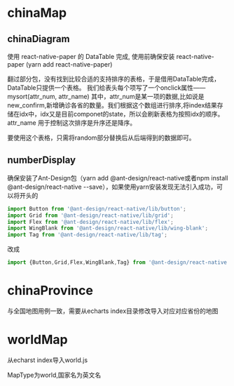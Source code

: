 # chinaMap


## chinaDiagram
使用 react-native-paper 的 DataTable 完成, 使用前确保安装 react-native-paper (yarn add react-native-paper)

翻过部分包，没有找到比较合适的支持排序的表格，于是借用DataTable完成，DataTable只提供一个表格。
我们给表头每个项写了一个onclick属性——mysort(attr_num, attr_name)
其中，attr_num是某一项的数据,比如说是new_confirm,新增确诊各省的数量。我们根据这个数组进行排序,将index结果存储在idx中，idx又是目前componet的state，所以会刷新表格为按照idx的顺序。
attr_name 用于控制这次排序是升序还是降序。

要使用这个表格，只需将random部分替换后从后端得到的数据即可。






## numberDisplay
确保安装了Ant-Design包（yarn add  @ant-design/react-native或者npm install @ant-design/react-native --save），如果使用yarn安装发现无法引入成功，可以将开头的

```javascript
import Button from '@ant-design/react-native/lib/button';
import Grid from '@ant-design/react-native/lib/grid';
import Flex from '@ant-design/react-native/lib/flex';
import WingBlank from '@ant-design/react-native/lib/wing-blank';
import Tag from '@ant-design/react-native/lib/tag';
```

改成

```javascript
import {Button,Grid,Flex,WingBlank,Tag} from '@ant-design/react-native';
```

# chinaProvince
与全国地图用例一致，需要从echarts index目录修改导入对应对应省份的地图

# worldMap
从echarst index导入world.js
<script src="https://gallery.echartsjs.com/dep/echarts/map/js/world.js"></script>
MapType为world,国家名为英文名

